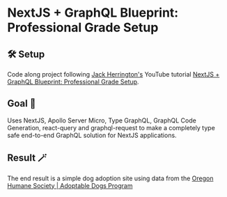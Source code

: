 # NextJS + GraphQL Blueprint: Professional Grade Setup

## 🛠️ Setup

Code along project following [Jack Herrington's](https://www.youtube.com/c/JackHerrington) YouTube tutorial [NextJS + GraphQL Blueprint: Professional Grade Setup](https://www.youtube.com/watch?v=XzE-PzALyDc).

## Goal 🎯

Uses NextJS, Apollo Server Micro, Type GraphQL, GraphQL Code Generation, react-query and graphql-request to make a completely type safe end-to-end GraphQL solution for NextJS applications.

## Result 🪄

The end result is a simple dog adoption site using data from the [Oregon Humane Society | Adoptable Dogs Program](https://www.oregonhumane.org/adopt/?type=dogs)
